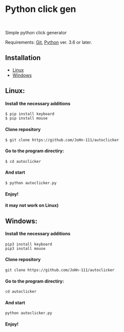 <!DOCTYPE HTML>
<head>
  <meta charset="utf-8">
</head>
<body>
<h1>Python click gen</h1></br>
<p>Simple python click generator</p>
<p>Requirements: <a href="https://git-scm.com/">Git</a>, <a href="https://www.python.org/">Python</a> ver. 3.6 or later.</p>
<h2>Installation</h2>
<ul>
  <li>
    <a href="https://github.com/JoHn-111/autoclicker#linux">Linux</a></br>
  </li>
  <li>
    <a href="https://github.com/JoHn-111/autoclicker#windows">Windows</a>
  </li>
</ul>
<h2>Linux:</h2>
<h4>Install the necessary additions</h4>
<code>$ pip install keyboard</code></br>
<code>$ pip install mouse</code></br>
<h4>Clone repository</h4>
<code>$ git clone https://github.com/JoHn-111/autoclicker</code></br>
<h4>Go to the program directiry:</h4>
<code>$ cd autoclicker</code>
<h4>And start</h4>
<code>$ python autoclicker.py</code>
<h4>Enjoy!</h4>
<h4>it may not work on Linux)</h4>
<h2>Windows:</h2>
<h4>Install the necessary additions</h4>
<code>pip3 install keyboard</code></br>
<code>pip3 install mouse</code></br>
<h4>Clone repository</h4>
<code>git clone https://github.com/JoHn-111/autoclicker</code></br>
<h4>Go to the program directiry:</h4>
<code>cd autoclicker</code>
<h4>And start</h4>
<code>python autoclicker.py</code></br>
<h4>Enjoy!</h4>
</body>
